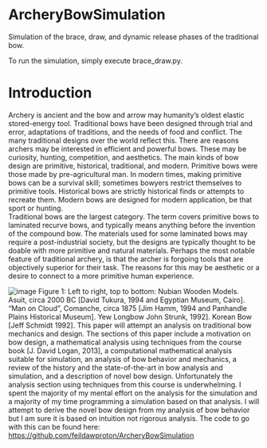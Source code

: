 # ArcheryBowSimulation
Simulation of the brace, draw, and dynamic release phases of the traditional bow.

To run the simulation, simply execute brace_draw.py.

# Introduction
Archery is ancient and the bow and arrow may humanity’s oldest elastic stored-energy tool. Traditional bows have been designed through trial and error, adaptations of traditions, and the needs of food and conflict.  The many traditional designs over the world reflect this.  There are reasons archers may be interested in efficient and powerful bows.  These may be curiosity, hunting, competition, and aesthetics.
The main kinds of bow design are primitive, historical, traditional, and modern.  Primitive bows were those made by pre-agricultural man.  In modern times, making primitive bows can be a survival skill; sometimes bowyers restrict themselves to primitive tools.  Historical bows are strictly historical finds or attempts to recreate them.  Modern bows are designed for modern application, be that sport or hunting.  
Traditional bows are the largest category.  The term covers primitive bows to laminated recurve bows, and typically means anything before the invention of the compound bow.  The materials used for some laminated bows may require a post-industrial society, but the designs are typically thought to be doable with more primitive and natural materials.  Perhaps the most notable feature of traditional archery, is that the archer is forgoing tools that are objectively superior for their task.  The reasons for this may be aesthetic or a desire to connect to a more primitive human experience.     

![image](https://user-images.githubusercontent.com/56926839/161319974-29b8eff3-46a7-4acf-8bd8-ac29356b653a.png)
Figure 1: Left to right, top to bottom:  Nubian Wooden Models.  Asuit, circa 2000 BC [David Tukura, 1994 and Egyptian Museum, Cairo].  “Man on Cloud”, Comanche, circa 1875 [Jim Hamm, 1994 and Panhandle Plains Historical Museum].  Yew Longbow John Strunk, 1992].  Korean Bow [Jeff Schmidt 1992].
This paper will attempt an analysis on traditional bow mechanics and design.  The sections of this paper include a motivation on bow design, a mathematical analysis using techniques from the course book [J. David Logan, 2013], a computational mathematical analysis suitable for simulation, an analysis of bow behavior and mechanics, a review of the history and the state-of-the-art in bow analysis and simulation, and a description of novel bow design.  Unfortunately the analysis section using techniques from this course is underwhelming.  I spent the majority of my mental effort on the analysis for the simulation and a majority of my time programming a simulation based on that analysis.  I will attempt to derive the novel bow design from my analysis of bow behavior but I am sure it is based on intuition not rigorous analysis. 
The code to go with this can be found here: https://github.com/feildawproton/ArcheryBowSimulation 

